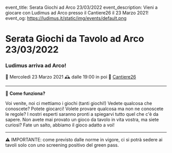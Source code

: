 event_title: Serata Giochi ad Arco 23/03/2022
event_description: Vieni a giocare con Ludimus ad Arco presso il Cantiere26 il 23 Marzo 2021!
event_og: https://ludimus.it/static/img/events/default.png

# Serata Giochi da Tavolo ad Arco 23/03/2022

### Ludimus arriva ad Arco!

📅 Mercoledì 23 Marzo 2021
🕰 dalle 19:00 in poi
📍 [Cantiere26](https://g.page/Cantiere26?share)

---

🎲 **Come funziona?**

Voi venite, noi ci mettiamo i giochi (tanti giochi!)
Vedete qualcosa che conoscete? Potete giocarci!
Volete provare qualcosa ma non ne conoscete le regole? I nostri esperti saranno pronti a spiegarvi tutto quel che c'è da sapere.
Non avete mai provato un gioco da tavolo in vita vostra, ma siete curiosi? Fate un salto, abbiamo il gioco adatto a voi!

---
⚠️ IMPORTANTE: come previsto dalle norme in vigore, ci si potrà sedere ai tavoli solo con uno screening positivo del green pass.
